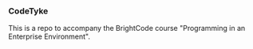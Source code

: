 ### CodeTyke 

This is a repo to accompany the BrightCode course "Programming in an Enterprise Environment". 
